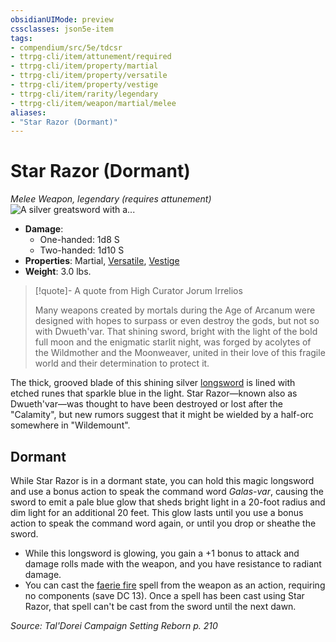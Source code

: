 ```yaml
---
obsidianUIMode: preview
cssclasses: json5e-item
tags:
- compendium/src/5e/tdcsr
- ttrpg-cli/item/attunement/required
- ttrpg-cli/item/property/martial
- ttrpg-cli/item/property/versatile
- ttrpg-cli/item/property/vestige
- ttrpg-cli/item/rarity/legendary
- ttrpg-cli/item/weapon/martial/melee
aliases: 
- "Star Razor (Dormant)"
---
```

# Star Razor (Dormant)
*Melee Weapon, legendary (requires attunement)*  
![A silver greatsword with a...](/3-Mechanics/CLI/items/img/starrazor.webp#right "A silver greatsword with a red hilt. Inset in the hilt is a green gemstone. Runes run down the center of the blade, where also runs silver-white lines of magic.")  

- **Damage**:
  - One-handed: 1d8 S
  - Two-handed: 1d10 S
- **Properties**: Martial, [Versatile](/3-Mechanics/CLI/rules/item-properties.md#Versatile), [Vestige](/3-Mechanics/CLI/rules/item-properties.md#Vestige)
- **Weight**: 3.0 lbs.

> [!quote]- A quote from High Curator Jorum Irrelios  
> 
> Many weapons created by mortals during the Age of Arcanum were designed with hopes to surpass or even destroy the gods, but not so with Dwueth'var. That shining sword, bright with the light of the bold full moon and the enigmatic starlit night, was forged by acolytes of the Wildmother and the Moonweaver, united in their love of this fragile world and their determination to protect it.

The thick, grooved blade of this shining silver [longsword](/3-Mechanics/CLI/items/longsword.md) is lined with etched runes that sparkle blue in the light. Star Razor—known also as Dwueth'var—was thought to have been destroyed or lost after the "Calamity", but new rumors suggest that it might be wielded by a half-orc somewhere in "Wildemount".

## Dormant

While Star Razor is in a dormant state, you can hold this magic longsword and use a bonus action to speak the command word *Galas-var*, causing the sword to emit a pale blue glow that sheds bright light in a 20-foot radius and dim light for an additional 20 feet. This glow lasts until you use a bonus action to speak the command word again, or until you drop or sheathe the sword.

- While this longsword is glowing, you gain a +1 bonus to attack and damage rolls made with the weapon, and you have resistance to radiant damage.  
- You can cast the [faerie fire](/3-Mechanics/CLI/spells/faerie-fire.md) spell from the weapon as an action, requiring no components (save DC 13). Once a spell has been cast using Star Razor, that spell can't be cast from the sword until the next dawn.  

*Source: Tal'Dorei Campaign Setting Reborn p. 210*